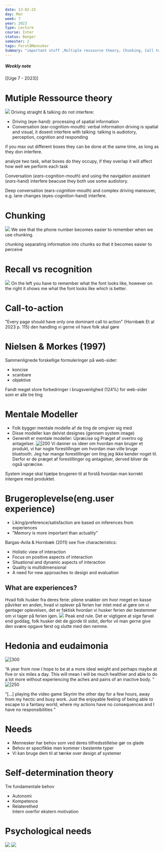 ```yaml
---
date: 13-02-23
day: Mon
week: 7
year: 2023
type: Lecture
course: Inter
status: Banger
semester: 2
tags: ForståMennsker
Summary: "important stuff ,Multiple ressource theory, Chunking, Call to action"
---
```

##### Weekly note
[[Uge 7 - 2023]]

# Mutiple Ressource theory
![](https://i.imgur.com/Bbta5oE.png)
Driving straight & talking do not  interfere:  
- Driving (eye-hand): processing of spatial information  
- Conversation (ear-cognition-mouth): verbal information
driving is spatial and visual, it dosent interfere with talking:
talking is audiotory, perception, cognition and responding

if you max out different boxes they can be done at the same time, as long as they don interfere. 

analyze two task, what boxes do they occupy, if they overlap it will affect how well we perform each task

Conversation (*ears*-cognition-mouth)  and using the navigation assistant (*ears*-hand) interfere beacuse they both use some audiotory.

Deep conversation (ears-*cognition*-mouth) and complex driving maneuver, e.g. lane  changes (eyes-*cognition*-hand) interfere.
# Chunking
![](https://i.imgur.com/4e2Nnmd.png)
We see that the phone number becomes easier to remember when we use chunking.

chunking separating information into chunks so that it becomes easier to perceive 
# Recall vs recognition
![](https://i.imgur.com/R0whCyx.png)
On the left you have to remember what the font looks like, however on the right it shows me what the font looks like which is better.
# Call-to-action
"Every page should have only one dominant call to action" (Hornbæk Et al 2023 p. 115)
den handling vi gerne vil have folk skal gøre
# Nielsen & Morkes (1997)
Sammenlignede forskellige formuleringer på web-sider:  
- koncise  
- scanbare  
- objektive

Fandt meget store forbedringer i brugsvenlighed (124%) for web-sider  
som er alle tre ting
# Mentale Modeller
- Folk bygger mentale modelle af de ting de omgiver sig med
- Disse modeller kan delvist designes (gennem system image)
- Generelt er mentale modeller: Upræcise og Præget af overtro og antagelser.
 ![|200](https://i.imgur.com/wKoMJte.png)
Vi danner os ideer om hvordan man bruger et produkt, vi har nogle forestillinger om hvordan man ville bruge bluetooth. Jeg har mange forestillinger om ting jeg ikke kender noget til. Derfor er de præget af forestillinger og antagelser, derved bliver de også upræcise. 

System image skal hjælpe brugeren til at forstå hvordan man korrekt intergere med produktet. 
# Brugeroplevelse(eng.user experience)
- Liking/preference/satisfaction are based on inferences from experiences
- ”Memory is more important than actuality”

Bargas-Avila & Hornbæk (2011) see five characteristics:  
- Holistic view of interaction  
- Focus on positive aspects of interaction  
- Situational and dynamic aspects of interaction  
- Quality is multidimensional  
- A need for new approaches to design and evaluation

## What are experiences?
Hvad folk husker fra deres ferie:
pilene snakker om hvor meget en kasse påvirker en anden, hvad vi oplever på ferien har intet med at gøre om vi gentager oplevelsen, det er faktisk hvordan vi husker ferien der bestemmer om vi tager på ferien igen. 
![](https://i.imgur.com/UC80pOb.png)
Peak end rule. Det er vigtigere at sige farvel end goddag, folk husker det de gjorde til sidst, derfor vil man gerne give den svære opgave først og slutte med den nemme. 
# Hedonia and eudaimonia
![|300](https://i.imgur.com/8ft06aG.png)

“A year from now I hope to be at a more ideal weight and perhaps maybe at five  or six miles a day. This will mean I will be much healthier and able to do a lot  more without experiencing the aches and pains of an inactive body. ”
![|250](https://i.imgur.com/mi24I4f.png)

“[...] playing the video game Skyrim the other day for a few hours, away from my hectic and busy work. Just the enjoyable feeling of being able to escape to a fantasy world, where my actions have no consequences and I have no responsibilities ”
# Needs
- Mennesker har behov som ved deres tilfredsstillelse gør os glade  
- Behov er specifikke men kommer i bestemte typer  
- Vi kan bruge dem til at tænke over design af systemer
# Self-determination theory  
Tre fundamentale behov  
- Autonomi  
- Kompetence  
- Relaterethed  
Intern overfor ekstern motivation
# Psychological needs
![](https://i.imgur.com/iDoOMO5.png)
![](https://i.imgur.com/axOzinm.png)
